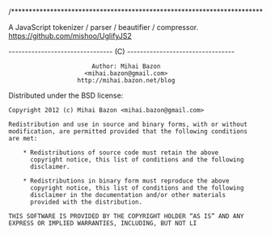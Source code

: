 /***********************************************************************

  A JavaScript tokenizer / parser / beautifier / compressor.
  https://github.com/mishoo/UglifyJS2

  -------------------------------- (C) ---------------------------------

                           Author: Mihai Bazon
                         <mihai.bazon@gmail.com>
                       http://mihai.bazon.net/blog

  Distributed under the BSD license:

    Copyright 2012 (c) Mihai Bazon <mihai.bazon@gmail.com>

    Redistribution and use in source and binary forms, with or without
    modification, are permitted provided that the following conditions
    are met:

        * Redistributions of source code must retain the above
          copyright notice, this list of conditions and the following
          disclaimer.

        * Redistributions in binary form must reproduce the above
          copyright notice, this list of conditions and the following
          disclaimer in the documentation and/or other materials
          provided with the distribution.

    THIS SOFTWARE IS PROVIDED BY THE COPYRIGHT HOLDER “AS IS” AND ANY
    EXPRESS OR IMPLIED WARRANTIES, INCLUDING, BUT NOT LI